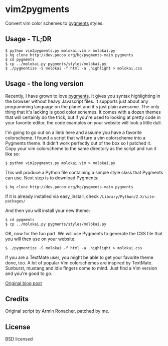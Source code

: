 vim2pygments
============

Convert vim color schemes to [pygments][pygments] styles.

Usage - TL;DR
-------------

    $ python vim2pygments.py molokai.vim > molokai.py
    $ hg clone http://dev.pocoo.org/hg/pygments-main pygments
    $ cd pygments
    $ cp ../molokai.py pygments/styles/molokai.py
    $ ./pygmentize -S molokai -f html -a .highlight > molokai.css

Usage - the long version
------------------------

Recently, I have grown to love [pygments][pygments].  It gives you syntax
highlighting in the browser without heavy Javascript files.  It supports just
about any programming language on the planet and it's just plain awesome.  The
only thing that it's lacking is good color schemes.  It comes with a dozen
themes that will certainly do the trick, but if you're used to looking at
pretty code in your favorite editor, the code examples on your website will
look a little dull.

I'm going to go out on a limb here and assume you have a favorite colorscheme.
I found a script that will turn a vim colorscheme into a Pygments theme.  It
didn't work perfectly out of the box so I patched it.  Copy your vim
colorscheme to the same directory as the script and run it like so:

    $ python vim2pygments.py molokai.vim > molokai.py

This will produce a Python file containing a simple style class that Pygments
can use. Next step is to download Pygments:

    $ hg clone http://dev.pocoo.org/hg/pygments-main pygments

If it is already installed via easy_install, check `/Library/Python/2.X/site-packages/`

And then you will install your new theme:

    $ cd pygments
    $ cp ../molokai.py pygments/styles/molokai.py

OK, now for the fun part. We will use Pygments to generate the CSS file that
you will then use on your website:

    $ ./pygmentize -S molokai -f html -a .highlight > molokai.css

If you are a TextMate user, you might be able to get your favorite theme done,
too. A lot of popular Vim colorschemes are inspired by TextMate. Sunburst,
mustang and idle fingers come to mind. Just find a Vim version and you're good
to go.

[Original blog post][post]

Credits
-------

Original script by Armin Ronacher, patched by me.

License
-------

BSD licensed

[pygments]: http://pygments.org/
[post]: http://honza.ca/2011/02/how-to-convert-vim-colorschemes-to-pygments-themes

